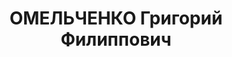 ---
title: ОМЕЛЬЧЕНКО Григорий Филиппович
description: "народився 1903, Чернігівська обл., с. Новоселівка Березнянського (нині\
  \ Чернігівського) р-ну, українець, член ВКП(б) з 1928 р., освіта вища, \n  прож.\
  \ Чернігівська обл., смт Сосниця Сосницького р-ну, інспектор землеустройства, директор\
  \ Сосницької середньої сільськогосподарської школи \n  Заарештований 13.09.1937\
  \ р. \n  За вироком ВК ВС СРСР від 21.12.1937 р. за ст.ст. 54-8, 54-11 КК УРСР засуджений\
  \ до ВМП \n  розстріляний 22.12.1937 р. у м. Київ \n  реабілітований 27.07.1957\
  \ р. \n  ГДА СБ України, м. Чернігів, спр. 4149–п"
---
